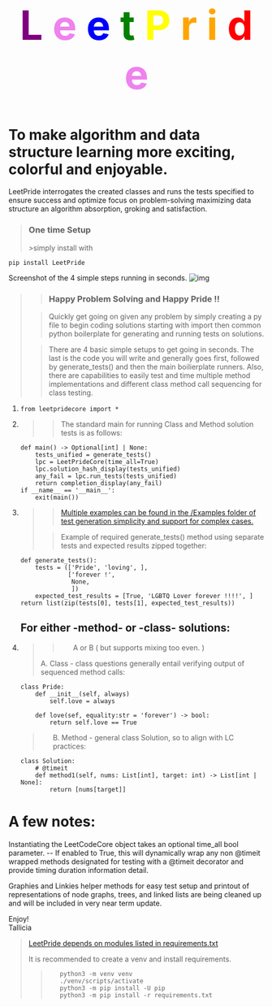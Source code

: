 <h1 style = font-size:80px>
<div style="text-align: center;">
<span style="color:purple">L</span>
<span style="color:violet">e</span>
<span style="color:blue">e</span>
<span style="color:green">t</span>
<span style="color:yellow">P</span>
<span style="color:orange">r</span>
<span style="color:orange">i</span>
<span style="color:red">d</span>
<span style="color:violet">e</span>
</div>
</h1>


# To make algorithm and data structure learning more exciting, colorful and enjoyable.

LeetPride interrogates the created classes and 
runs the tests specified to ensure success and optimize focus on problem-solving maximizing 
data structure an algorithm absorption, groking and satisfaction.

><h3>One time Setup</h3>
>>simply install with 
```pip install LeetPride```

Screenshot of the 4 simple steps running in seconds.
![img](LP_Examples/LeetPride-001.png)

>><h3>Happy Problem Solving and Happy Pride !!</h3>
> 
>>Quickly get going on given any problem by simply creating a py file to 
> begin coding solutions starting with import then common python boilerplate for 
> generating and running tests on solutions.
>>
>>
> 
>>There are 4 basic simple setups to get going in seconds. The last is the code you will 
> write and generally goes first, followed by generate_tests() and then the 
> main boilierplate runners. 
> Also, there are capabilities to easily 
test and time multiple method implementations and different class method call sequencing for
class testing. 

<ol>
<li>

    from leetpridecore import *
</li>

<li>

>> The standard main for running Class and Method solution tests is as follows:

    def main() -> Optional[int] | None:
        tests_unified = generate_tests()
        lpc = LeetPrideCore(time_all=True)
        lpc.solution_hash_display(tests_unified)
        any_fail = lpc.run_tests(tests_unified)
        return completion_display(any_fail)
    if __name__ == '__main__':
        exit(main())
</li>

<li>

>>[Multiple examples can be found in the /Examples folder of test generation simplicity and support for complex cases.](LP_Examples)
>
>>Example of required generate_tests() method using separate tests and
expected results zipped together: 

 
    def generate_tests():
        tests = (['Pride', 'loving', ],
                 ['forever !',
                  None,
                  ])
        expected_test_results = [True, 'LGBTQ Lover forever !!!!', ]
    return list(zip(tests[0], tests[1], expected_test_results))
</li>

<h2>For either -method- or -class- solutions:</h2>
<li>

> >
>><ul>
>>A or B ( but supports mixing too even. )
>A. Class - class questions generally entail verifying output of sequenced method calls:
>
>

    class Pride:
        def __init__(self, always)
            self.love = always
         
        def love(sef, equality:str = 'forever') -> bool:
            return self.love == True
></ul>
><ul>
>B. Method - general class Solution, so to align with LC practices:
>
>


    class Solution:
        # @timeit
        def method1(self, nums: List[int], target: int) -> List[int | None]:
            return [nums[target]]
</ul>
</li>

</ol>

# A few notes:
Instantiating the LeetCodeCore object takes an optional time_all bool parameter.
-- If enabled to True, this will dynamically wrap any non @timeit wrapped methods
designated for testing with a @timeit decorator and provide timing
duration information detail.

Graphies and Linkies helper methods for easy test setup and printout of
representations of node graphs, trees, and linked lists 
are being cleaned up and will be included in very near term update.

Enjoy!
<br>
Tallicia


>
>[LeetPride depends on modules listed in requirements.txt](requirements.txt)
>
>It is recommended to create a venv and install requirements.
>>
>>```
>>    python3 -m venv venv
>>    ./venv/scripts/activate
>>    python3 -m pip install -U pip
>>    python3 -m pip install -r requirements.txt 
>>
